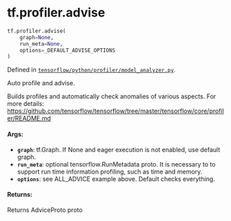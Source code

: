 <div itemscope itemtype="http://developers.google.com/ReferenceObject">
<meta itemprop="name" content="tf.profiler.advise" />
<meta itemprop="path" content="Stable" />
</div>

# tf.profiler.advise

``` python
tf.profiler.advise(
    graph=None,
    run_meta=None,
    options=_DEFAULT_ADVISE_OPTIONS
)
```



Defined in [`tensorflow/python/profiler/model_analyzer.py`](/code/stable/tensorflow/python/profiler/model_analyzer.py).

Auto profile and advise.

  Builds profiles and automatically check anomalies of various
  aspects. For more details:
  https://github.com/tensorflow/tensorflow/tree/master/tensorflow/core/profiler/README.md

#### Args:

* <b>`graph`</b>: tf.Graph. If None and eager execution is not enabled, use
      default graph.
* <b>`run_meta`</b>: optional tensorflow.RunMetadata proto. It is necessary to
      to support run time information profiling, such as time and memory.
* <b>`options`</b>: see ALL_ADVICE example above. Default checks everything.

#### Returns:

Returns AdviceProto proto